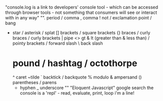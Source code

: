 "console.log is a link to developers' console tool - which can be accessed through browser tools - not something that consumers will see or interact with in any way"
"". period / comma
, comma
! not / exclamation point / bang
* star / asterisk / splat
[] brackets / square brackets
{} braces / curly braces / curly brackets
  | pipe
  <> gt & lt (greater than & less than) / pointy brackets
  / forward slash
  \ back slash
  # pound / hashtag / octothorpe
  ^ caret
  ~tilde
  ` backtick / backquote
  % modulo
  & ampersand
  () parentheses / parens
  - hyphen
  _ underscore ""
"Eloquent Javascript" google search
the console is a 'repl' - read, evaluate, print, loop
i'm a line!
